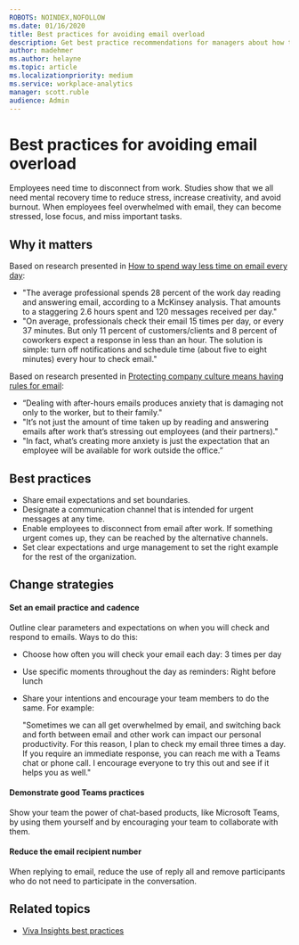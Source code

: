```yaml
---
ROBOTS: NOINDEX,NOFOLLOW
ms.date: 01/16/2020
title: Best practices for avoiding email overload
description: Get best practice recommendations for managers about how to avoid email overload
author: madehmer
ms.author: helayne
ms.topic: article
ms.localizationpriority: medium 
ms.service: workplace-analytics
manager: scott.ruble
audience: Admin
---
```


# Best practices for avoiding email overload

Employees need time to disconnect from work. Studies show that we all need mental recovery time to reduce stress, increase creativity, and avoid burnout. When employees feel overwhelmed with email, they can become stressed, lose focus, and miss important tasks.

## Why it matters

Based on research presented in [How to spend way less time on email every day](https://insights.office.com/time-management/how-to-spend-way-less-time-on-email-every-day/):

* "The average professional spends 28 percent of the work day reading and answering email, according to a McKinsey analysis. That amounts to a staggering 2.6 hours spent and 120 messages received per day."
* "On average, professionals check their email 15 times per day, or every 37 minutes. But only 11 percent of customers/clients and 8 percent of coworkers expect a response in less than an hour. The solution is simple: turn off notifications and schedule time (about five to eight minutes) every hour to check email."

Based on research presented in [Protecting company culture means having rules for email](https://insights.office.com/productivity/protecting-company-culture-from-after-hours-work/):

* “Dealing with after-hours emails produces anxiety that is damaging not only to the worker, but to their family."
* "It’s not just the amount of time taken up by reading and answering emails after work that’s stressing out employees (and their partners)."
* "In fact, what’s creating more anxiety is just the expectation that an employee will be available for work outside the office.”

## Best practices

* Share email expectations and set boundaries.
* Designate a communication channel that is intended for urgent messages at any time.  
* Enable employees to disconnect from email after work. If something urgent comes up, they can be reached by the alternative channels.
* Set clear expectations and urge management to set the right example for the rest of the organization.

## Change strategies

#### Set an email practice and cadence

Outline clear parameters and expectations on when you will check and respond to emails. Ways to do this:  

* Choose how often you will check your email each day: 3 times per day
* Use specific moments throughout the day as reminders: Right before lunch
* Share your intentions and encourage your team members to do the same. For example:

   "Sometimes we can all get overwhelmed by email, and switching back and forth between email and other work can impact our personal productivity. For this reason, I plan to check my email three times a day. If you require an immediate response, you can reach me with a Teams chat or phone call. I encourage everyone to try this out and see if it helps you as well."

#### Demonstrate good Teams practices

Show your team the power of chat-based products, like Microsoft Teams, by using them yourself and by encouraging your team to collaborate with them.

#### Reduce the email recipient number

When replying to email, reduce the use of reply all and remove participants who do not need to participate in the conversation.

## Related topics

* [Viva Insights best practices](best-practices.md)

